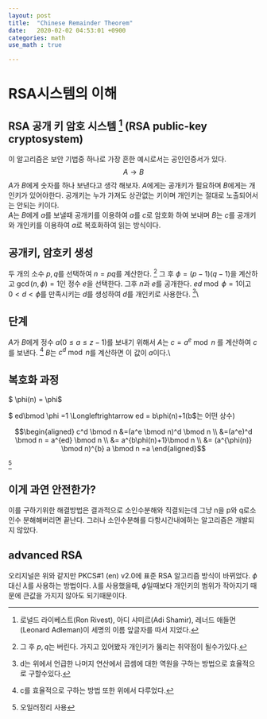 ```yaml
---
layout: post
title:  "Chinese Remainder Theorem"
date:   2020-02-02 04:53:01 +0900
categories: math
use_math : true

---
```


RSA시스템의 이해
================

RSA 공개 키 암호 시스템 [^1] (RSA public-key cryptosystem)
----------------------------------------------------------

이 알고리즘은 보안 기법중 하나로 가장 흔한 예시로서는 공인인증서가 있다.
$$A \longrightarrow B$$ $A$가 $B$에게 숫자를 하나 보낸다고 생각 해보자.
$A$에게는 공개키가 필요하며 $B$에게는 개인키가 있어야한다. 공개키는 누가
가져도 상관없는 키이며 개인키는 절대로 노출되어서는 안되는 키이다.\
$A$는 $B$에게 $a$를 보낼때 공개키를 이용하여 $a$를 $c$로 암호화 하여
보내며 $B$는 $c$를 공개키와 개인키를 이용하여 $a$로 복호화하여 읽는
방식이다.

공개키, 암호키 생성
-------------------

두 개의 소수 $p,q$를 선택하여 $n=pq$를 계산한다. [^2] 그 후
$\phi =(p-1)(q-1)$을 계산하고 $\gcd(n,\phi)=1$인 정수 $e$을 선택한다.
그후 $n$과 $e$를 공개한다. $ed\bmod \phi =1$이고 $0<d<\phi$를 만족시키는
$d$를 생성하여 $d$를 개인키로 사용한다. [^3]\

단계
----

$A$가 $B$에게 정수 $a(0\le a\le z-1)$를 보내기 위해서 $A$는
$c=a^e \bmod n$ 를 계산하여 $c$를 보낸다. [^4] $B$는 $c^d \bmod n$를
계산하면 이 값이 $a$이다.\

복호화 과정
-----------

$ \phi(n) = \phi$

$ ed\bmod \phi =1 \Longleftrightarrow ed = b\phi(n)+1$($b$는 어떤 상수)

$$\begin{aligned}
  c^d \bmod n &=(a^e \bmod n)^d \bmod n \\ 
  &=(a^e)^d \bmod n = a^{ed} \bmod n \\
  &=  a^{b\phi(n)+1}\bmod n  \\
  &= (a^{\phi(n)} \bmod n)^{b} a \bmod n =a  \end{aligned}$$

[^5]

이게 과연 안전한가?
-------------------

이를 구하기위한 해결방법은 결과적으로 소인수분해와 직결되는데 그냥 n을
p와 q로소인수 분해해버리면 끝난다. 그러나 소인수분해를 다항시간내에하는
알고리즘은 개발되지 않았다.

advanced RSA
------------

오리지널은 위와 같지만 PKCS$\#$1 (en) v2.0에 표준 RSA 알고리즘 방식이
바뀌었다. $\phi$ 대신 $\lambda$를 사용하는 방법이다. $\lambda$를
사용했을때, $\phi$일때보다 개인키의 범위가 작아지기 때문에 큰값을 가지지
않아도 되기때문이다.

[^1]: 로널드 라이베스트(Ron Rivest), 아디 샤미르(Adi Shamir), 레너드
    애들먼(Leonard Adleman)이 세명의 이름 앞글자를 따서 지었다.

[^2]: 그 후 $p ,q$는 버린다. 가지고 있어봤자 개인키가 뚫리는 취약점이
    될수가있다.

[^3]: d는 위에서 언급한 나머지 연산에서 곱셈에 대한 역원을 구하는
    방법으로 효율적으로 구할수있다.

[^4]: c를 효율적으로 구하는 방법 또한 위에서 다루었다.

[^5]: 오일러정리 사용
